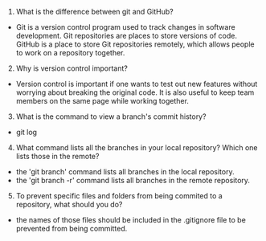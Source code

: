 1. What is the difference between git and GitHub?
- Git is a version control program used to track changes in software development. Git repositories are places to store versions of code. GitHub is a place to store Git repositories remotely, which allows people to work on a repository together.
2. Why is version control important?
- Version control is important if one wants to test out new features without worrying about breaking the original code. It is also useful to keep team members on the same page while working together.
3. What is the command to view a branch's commit history?
- git log
4. What command lists all the branches in your local repository? Which one lists those in the remote?
- the 'git branch' command lists all branches in the local repository.
- the 'git branch -r' command lists all branches in the remote repository.
5. To prevent specific files and folders from being commited to a repository, what should you do?
- the names of those files should be included in the .gitignore file to be prevented from being committed.